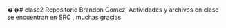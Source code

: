 ��#   c l a s e 2 
 Repositorio Brandon Gomez, Actividades y archivos en clase se encuentran en SRC , muchas gracias
 
